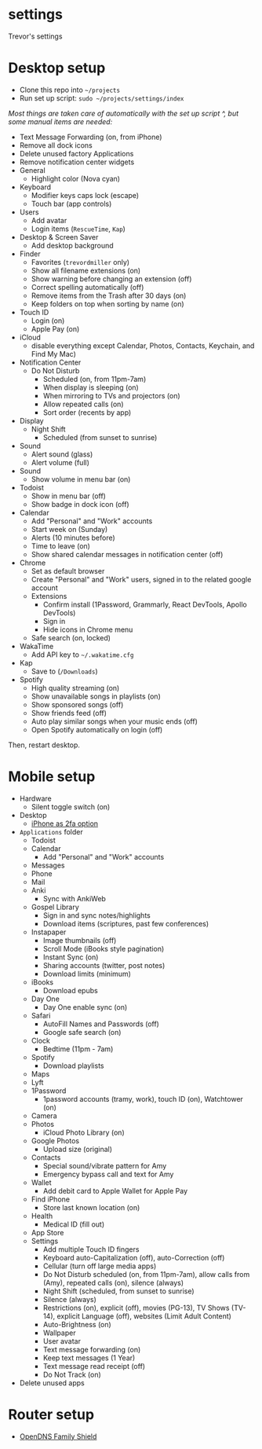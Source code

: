 # settings

Trevor's settings

# Desktop setup

- Clone this repo into `~/projects`
- Run set up script: `sudo ~/projects/settings/index`

_Most things are taken care of automatically with the set up script ^, but some manual items are needed:_

- Text Message Forwarding (on, from iPhone)
- Remove all dock icons
- Delete unused factory Applications
- Remove notification center widgets
- General
  - Highlight color (Nova cyan)
- Keyboard
  - Modifier keys caps lock (escape)
  - Touch bar (app controls)
- Users
  - Add avatar
  - Login items (`RescueTime`, `Kap`)
- Desktop & Screen Saver
  - Add desktop background
- Finder
  - Favorites (`trevordmiller` only)
  - Show all filename extensions (on)
  - Show warning before changing an extension (off)
  - Correct spelling automatically (off)
  - Remove items from the Trash after 30 days (on)
  - Keep folders on top when sorting by name (on)
- Touch ID
  - Login (on)
  - Apple Pay (on)
- iCloud
  - disable everything except Calendar, Photos, Contacts, Keychain, and Find My Mac)
- Notification Center
  - Do Not Disturb
    - Scheduled (on, from 11pm-7am)
    - When display is sleeping (on)
    - When mirroring to TVs and projectors (on)
    - Allow repeated calls (on)
    - Sort order (recents by app)
- Display
  - Night Shift
    - Scheduled (from sunset to sunrise)
- Sound
  - Alert sound (glass)
  - Alert volume (full)
- Sound
  - Show volume in menu bar (on)
- Todoist
  - Show in menu bar (off)
  - Show badge in dock icon (off)
- Calendar
  - Add "Personal" and "Work" accounts
  - Start week on (Sunday)
  - Alerts (10 minutes before)
  - Time to leave (on)
  - Show shared calendar messages in notification center (off)
- Chrome
  - Set as default browser
  - Create "Personal" and "Work" users, signed in to the related google account
  - Extensions
    - Confirm install (1Password, Grammarly, React DevTools, Apollo DevTools)
    - Sign in
    - Hide icons in Chrome menu
  - Safe search (on, locked)
- WakaTime
  - Add API key to `~/.wakatime.cfg`
- Kap
  - Save to (`/Downloads`)
- Spotify
  - High quality streaming (on)
  - Show unavailable songs in playlists (on)
  - Show sponsored songs (off)
  - Show friends feed (off)
  - Auto play similar songs when your music ends (off)
  - Open Spotify automatically on login (off)

Then, restart desktop.

# Mobile setup

- Hardware
  - Silent toggle switch (on)
- Desktop
  - [iPhone as 2fa option](https://appleid.apple.com)
- `Applications` folder
  - Todoist
  - Calendar
    - Add "Personal" and "Work" accounts
  - Messages
  - Phone
  - Mail
  - Anki
    - Sync with AnkiWeb
  - Gospel Library
    - Sign in and sync notes/highlights
    - Download items (scriptures, past few conferences)
  - Instapaper
    - Image thumbnails (off)
    - Scroll Mode (iBooks style pagination)
    - Instant Sync (on)
    - Sharing accounts (twitter, post notes)
    - Download limits (minimum)
  - iBooks
    - Download epubs
  - Day One
    - Day One enable sync (on)
  - Safari
    - AutoFill Names and Passwords (off)
    - Google safe search (on)
  - Clock
    - Bedtime (11pm - 7am)
  - Spotify
    - Download playlists
  - Maps
  - Lyft
  - 1Password
    - 1password accounts (tramy, work), touch ID (on), Watchtower (on)
  - Camera
  - Photos
    - iCloud Photo Library (on)
  - Google Photos
    - Upload size (original)
  - Contacts
    - Special sound/vibrate pattern for Amy
    - Emergency bypass call and text for Amy
  - Wallet
    - Add debit card to Apple Wallet for Apple Pay
  - Find iPhone
    - Store last known location (on)
  - Health
    - Medical ID (fill out)
  - App Store
  - Settings
    - Add multiple Touch ID fingers
    - Keyboard auto-Capitalization (off), auto-Correction (off)
    - Cellular (turn off large media apps)
    - Do Not Disturb scheduled (on, from 11pm-7am), allow calls from (Amy), repeated calls (on), silence (always)
    - Night Shift (scheduled, from sunset to sunrise)
    - Silence (always)
    - Restrictions (on), explicit (off), movies (PG-13), TV Shows (TV-14), explicit Language (off), websites (Limit Adult Content)
    - Auto-Brightness (on)
    - Wallpaper
    - User avatar
    - Text message forwarding (on)
    - Keep text messages (1 Year)
    - Text message read receipt (off)
    - Do Not Track (on)
- Delete unused apps

# Router setup

- [OpenDNS Family Shield](https://www.opendns.com/setupguide/?url=familyshield)
